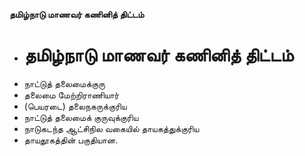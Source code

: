 **தமிழ்நாடு மாணவர் கணினித் திட்டம்**
- # தமிழ்நாடு மாணவர் கணினித் திட்டம்
- நாட்டுத் தலைமைக்குரு
- தலைமை மேற்றிராணியார்
- (பெயரடை) தலைநகருக்குரிய
- நாட்டுத் தலைமைக் குருவுக்குரிய
- நாடுகடந்த ஆட்சிநில வகையில் தாயகத்துக்குரிய
- தாயதூகத்தின் பகுதியான.

